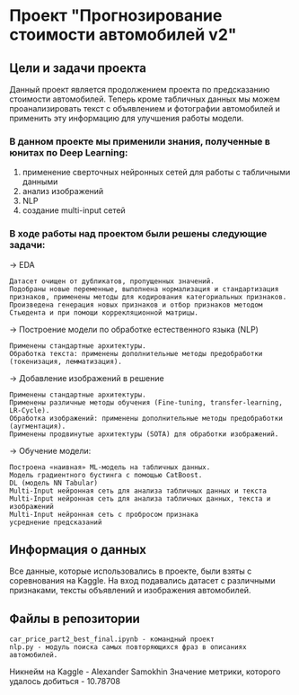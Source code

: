 # Проект "Прогнозирование стоимости автомобилей v2"

## Цели и задачи проекта

Данный проект является продолжением проекта по предсказанию стоимости автомобилей.
Теперь кроме табличных данных мы можем проанализировать текст с объявлением и 
фотографии автомобилей и применить эту информацию для улучшения работы модели.

### В данном проекте мы применили знания, полученные в юнитах по Deep Learning: 
1) применение сверточных нейронных сетей для работы с табличными данными
2) анализ изображений
3) NLP
4) создание multi-input сетей

### В ходе работы над проектом были решены следующие задачи:

→ EDA

    Датасет очищен от дубликатов, пропущенных значений.
    Подобраны новые переменные, выполнена нормализация и стандартизация признаков, применены методы для кодирования категориальных признаков.
    Произведена генерация новых признаков и отбор признаков методом Стьюдента и при помощи коррекляционной матрицы.

→ Построение модели по обработке естественного языка (NLP)

    Применены стандартные архитектуры.
    Обработка текста: применены дополнительные методы предобработки (токенизация, лемматизация).

→ Добавление изображений в решение

    Применены стандартные архитектуры.
    Применены различные методы обучения (Fine-tuning, transfer-learning, LR-Cycle).
    Обработка изображений: применены дополнительные методы предобработки (аугментация).
    Применены продвинутые архитектуры (SOTA) для обработки изображений.

→ Обучение модели:

    Построена «наивная» ML-модель на табличных данных.
    Модель градиентного бустинга с помощью CatBoost.
    DL (модель NN Tabular)
    Multi-Input нейронная сеть для анализа табличных данных и текста
    Multi-Input нейронная сеть для анализа табличных данных, текста и изображений
    Multi-Input нейронная сеть с пробросом признака
    усреднение предсказаний


## Информация о данных

Все данные, которые использовались в проекте, были взяты с соревнования на Kaggle.
На вход подавались датасет с различными признаками, тексты объявлений и изображения автомобилей.

## Файлы в репозитории

    car_price_part2_best_final.ipynb - командный проект
    nlp.py - модуль поиска самых повторяющихся фраз в описаниях автомобилей.

Никнейм на Kaggle - Alexander Samokhin
Значение метрики, которого удалось добиться - 10.78708
